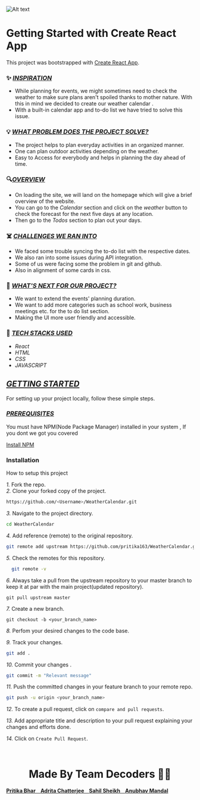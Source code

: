 ![Alt text](https://github.com/pritika163/WeatherCalendar/blob/master/public/LogoW.jpeg)

# Getting Started with Create React App

This project was bootstrapped with [Create React App](https://github.com/facebook/create-react-app).

 ### ✨ <ins>*INSPIRATION* </ins> 
- While planning for events, we might sometimes need to check the weather to make sure plans aren't spoiled thanks to mother nature. With this in mind we decided to create our weather calendar .
- With a built-in calendar app and to-do list we have tried to solve this issue.

### 💡 <ins>*WHAT PROBLEM DOES THE PROJECT SOLVE?* </ins>
- The project helps to plan everyday activities in an organized manner.
- One can plan outdoor activities depending on the weather.
- Easy to Access for everybody and helps in planning the day ahead of time.

### 🔍<ins>*OVERVIEW*</ins>
- On loading the site, we will land on the homepage which will give a brief overview of the website.
- You can go to the *Calendar* section and click on the *weather* button to check the forecast for the next five days at any location.
- Then go to the *Todos* section to plan out your days.

### ☠️ <ins>*CHALLENGES WE RAN INTO*</ins>
- We faced some trouble syncing the to-do list with the respective dates.
- We also ran into some issues during API integration.
- Some of us were facing some the problem in git and github.
- Also in alignment of some cards in css.
 
### 🤔 <ins>*WHAT'S NEXT FOR OUR PROJECT?*</INS>
- We want to extend the events' planning duration.
- We want to add more categories such as school work, business meetings etc. for the to do list section.
- Making the UI more user friendly and accessible.

### 🔨 <ins>*TECH STACKS USED*</ins>
- *React* <br>
- *HTML*<br>
- *CSS* <br>
- *JAVASCRIPT*<br>

## <ins>*GETTING STARTED*</ins>
For setting up your project locally, follow these simple steps.

### <ins>*PREREQUISITES*</ins>

You must have NPM(Node Package Manager) installed  in your system , If you dont we got you covered  

  
  [Install NPM](https://phoenixnap.com/kb/install-node-js-npm-on-windows)

 ### Installation

How to setup this project

*1.* Fork the repo.
<br>
*2.* Clone your forked copy of the project.
   ```sh
   https://github.com/<Username>/WeatherCalendar.git
   ```
*3.* Navigate to the project directory.
   ```sh
   cd WeatherCalendar
   ```
*4.* Add reference (remote) to the original repository.
   ```sh
   git remote add upstream https://github.com/pritika163/WeatherCalendar.git
   ```
*5.* Check the remotes for this repository.<br>
  ```sh
    git remote -v
  ```  

*6.* Always take a pull from the upstream repository to your master branch to keep it at par with the main project(updated repository).
   
    git pull upstream master
  

*7.* Create a new branch.

    
    git checkout -b <your_branch_name>
    

*8.* Perfom your desired changes to the code base.

*9.* Track your changes.
  ```sh
  git add .
  ```

*10.* Commit your changes .
  ```sh
  git commit -m "Relevant message"
  ```

*11.* Push the committed changes in your feature branch to your remote repo.
  ```sh
  git push -u origin <your_branch_name>
  ```

*12.* To create a pull request, click on `compare and pull requests`.

*13.* Add appropriate title and description to your pull request explaining your changes and efforts done.

*14.* Click on `Create Pull Request`.

<br>
<div>
<h1 align="center">
 <b>Made By Team Decoders 🦸‍♂️
</h1>
 </div>
<div>
  <a href="https://github.com/pritika163"> Pritika Bhar &nbsp&nbsp  </a>
  <a href="https://github.com/AdritaChatterjee"> Adrita Chatterjee &nbsp&nbsp  </a>
  <a href="https://github.com/Infern0-3"> Sahil Sheikh &nbsp&nbsp </a>
  <a href="https://github.com/Rage-007"> Anubhav Mandal </a>
</div>
